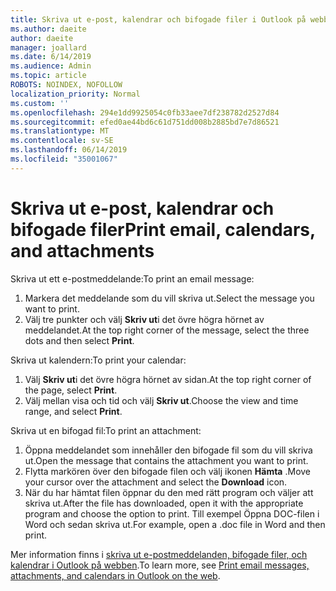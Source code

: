```yaml
---
title: Skriva ut e-post, kalendrar och bifogade filer i Outlook på webben
ms.author: daeite
author: daeite
manager: joallard
ms.date: 6/14/2019
ms.audience: Admin
ms.topic: article
ROBOTS: NOINDEX, NOFOLLOW
localization_priority: Normal
ms.custom: ''
ms.openlocfilehash: 294e1dd9925054c0fb33aee7df238782d2527d84
ms.sourcegitcommit: efed0ae44bd6c61d751dd008b2885bd7e7d86521
ms.translationtype: MT
ms.contentlocale: sv-SE
ms.lasthandoff: 06/14/2019
ms.locfileid: "35001067"
---
```

# <a name="print-email-calendars-and-attachments"></a><span data-ttu-id="1c4eb-102">Skriva ut e-post, kalendrar och bifogade filer</span><span class="sxs-lookup"><span data-stu-id="1c4eb-102">Print email, calendars, and attachments</span></span>

<span data-ttu-id="1c4eb-103">Skriva ut ett e-postmeddelande:</span><span class="sxs-lookup"><span data-stu-id="1c4eb-103">To print an email message:</span></span>
  
1. <span data-ttu-id="1c4eb-104">Markera det meddelande som du vill skriva ut.</span><span class="sxs-lookup"><span data-stu-id="1c4eb-104">Select the message you want to print.</span></span>
1. <span data-ttu-id="1c4eb-105">Välj tre punkter och välj **Skriv ut**i det övre högra hörnet av meddelandet.</span><span class="sxs-lookup"><span data-stu-id="1c4eb-105">At the top right corner of the message, select the three dots and then select **Print**.</span></span>

<span data-ttu-id="1c4eb-106">Skriva ut kalendern:</span><span class="sxs-lookup"><span data-stu-id="1c4eb-106">To print your calendar:</span></span>

1. <span data-ttu-id="1c4eb-107">Välj **Skriv ut**i det övre högra hörnet av sidan.</span><span class="sxs-lookup"><span data-stu-id="1c4eb-107">At the top right corner of the page, select **Print**.</span></span>
1. <span data-ttu-id="1c4eb-108">Välj mellan visa och tid och välj **Skriv ut**.</span><span class="sxs-lookup"><span data-stu-id="1c4eb-108">Choose the view and time range, and select **Print**.</span></span>

<span data-ttu-id="1c4eb-109">Skriva ut en bifogad fil:</span><span class="sxs-lookup"><span data-stu-id="1c4eb-109">To print an attachment:</span></span>

1. <span data-ttu-id="1c4eb-110">Öppna meddelandet som innehåller den bifogade fil som du vill skriva ut.</span><span class="sxs-lookup"><span data-stu-id="1c4eb-110">Open the message that contains the attachment you want to print.</span></span>
2. <span data-ttu-id="1c4eb-111">Flytta markören över den bifogade filen och välj ikonen **Hämta** .</span><span class="sxs-lookup"><span data-stu-id="1c4eb-111">Move your cursor over the attachment and select the **Download** icon.</span></span>
3. <span data-ttu-id="1c4eb-112">När du har hämtat filen öppnar du den med rätt program och väljer att skriva ut.</span><span class="sxs-lookup"><span data-stu-id="1c4eb-112">After the file has downloaded, open it with the appropriate program and choose the option to print.</span></span> <span data-ttu-id="1c4eb-113">Till exempel Öppna DOC-filen i Word och sedan skriva ut.</span><span class="sxs-lookup"><span data-stu-id="1c4eb-113">For example, open a .doc file in Word and then print.</span></span>

<span data-ttu-id="1c4eb-114">Mer information finns i [skriva ut e-postmeddelanden, bifogade filer, och kalendrar i Outlook på webben](https://support.office.com/article/2cf529d1-3b8f-4de2-b254-b7f870e58a2b).</span><span class="sxs-lookup"><span data-stu-id="1c4eb-114">To learn more, see [Print email messages, attachments, and calendars in Outlook on the web](https://support.office.com/article/2cf529d1-3b8f-4de2-b254-b7f870e58a2b).</span></span>